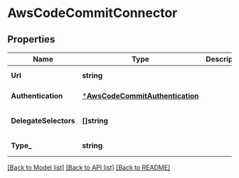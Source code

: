 # AwsCodeCommitConnector

## Properties
Name | Type | Description | Notes
------------ | ------------- | ------------- | -------------
**Url** | **string** |  | [default to null]
**Authentication** | [***AwsCodeCommitAuthentication**](AwsCodeCommitAuthentication.md) |  | [default to null]
**DelegateSelectors** | **[]string** |  | [optional] [default to null]
**Type_** | **string** |  | [default to null]

[[Back to Model list]](../README.md#documentation-for-models) [[Back to API list]](../README.md#documentation-for-api-endpoints) [[Back to README]](../README.md)

